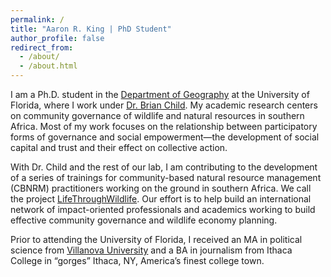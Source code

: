 ```yaml
---
permalink: /
title: "Aaron R. King | PhD Student"
author_profile: false
redirect_from: 
  - /about/
  - /about.html
---
```


I am a Ph.D. student in the [Department of Geography](https://geog.ufl.edu/) at the University of Florida, where I work under [Dr. Brian Child](https://geog.ufl.edu/faculty/child/). My academic research centers on community governance of wildlife and natural resources in southern Africa. Most of my work focuses on the relationship between participatory forms of governance and social empowerment—the development of social capital and trust and their effect on collective action.

With Dr. Child and the rest of our lab, I am contributing to the development of a series of trainings for community-based natural resource management (CBNRM) practitioners working on the ground in southern Africa. We call the project [LifeThroughWildlife](https://www.lifethroughwildlife.com/). Our effort is to help build an international network of impact-oriented professionals and academics working to build effective community governance and wildlife economy planning.

Prior to attending the University of Florida, I received an MA in political science from [Villanova University](https://youtu.be/L7FFJUz0tdo?si=jgOCXXAFlkqtNWhD) and a BA in journalism from Ithaca College in “gorges” Ithaca, NY, America’s finest college town.
